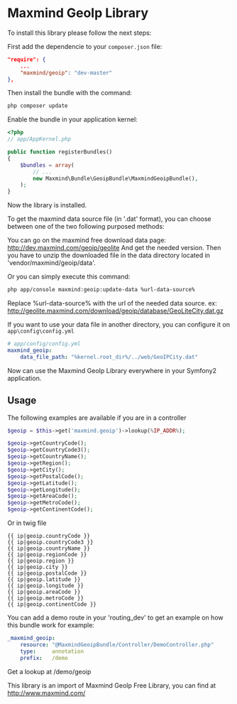 # Maxmind GeoIp Library #

To install this library please follow the next steps:

First add the dependencie to your `composer.json` file:

```json
"require": {
    ...
    "maxmind/geoip": "dev-master"
},
```

Then install the bundle with the command:

```sh
php composer update
```

Enable the bundle in your application kernel:

```php
<?php
// app/AppKernel.php

public function registerBundles()
{
    $bundles = array(
        // ...
        new Maxmind\Bundle\GeoipBundle\MaxmindGeoipBundle(),
    );
}
```

Now the library is installed.

To get the maxmind data source file (in '.dat' format), you can choose between 
one of the two following purposed methods:

You can go on the maxmind free download data page:
http://dev.maxmind.com/geoip/geolite
And get the needed version. Then you have to unzip the downloaded file in the data
directory located in 'vendor/maxmind/geoip/data'.

Or you can simply execute this command:

```sh
php app/console maxmind:geoip:update-data %url-data-source%
```

Replace %url-data-source% with the url of the needed data source.
ex: http://geolite.maxmind.com/download/geoip/database/GeoLiteCity.dat.gz

If you want to use your data file in another directory, you can configure it on `app\config\config.yml`

```yaml
# app/config/config.yml
maxmind_geoip:
	data_file_path: "%kernel.root_dir%/../web/GeoIPCity.dat"
```

Now can use the Maxmind GeoIp Library everywhere in your Symfony2 application.

Usage
-----

The following examples are available if you are in a controller

```php
$geoip = $this->get('maxmind.geoip')->lookup(%IP_ADDR%);

$geoip->getCountryCode();
$geoip->getCountryCode3();
$geoip->getCountryName();
$geoip->getRegion();
$geoip->getCity();
$geoip->getPostalCode();
$geoip->getLatitude();
$geoip->getLongitude();
$geoip->getAreaCode();
$geoip->getMetroCode();
$geoip->getContinentCode();
```

Or in twig file

```twig
{{ ip|geoip.countryCode }}
{{ ip|geoip.countryCode3 }}
{{ ip|geoip.countryName }}
{{ ip|geoip.regionCode }}
{{ ip|geoip.region }}
{{ ip|geoip.city }}
{{ ip|geoip.postalCode }}
{{ ip|geoip.latitude }}
{{ ip|geoip.longitude }}
{{ ip|geoip.areaCode }}
{{ ip|geoip.metroCode }}
{{ ip|geoip.continentCode }}
```

You can add a demo route in your 'routing_dev' to get an example on how
this bundle work for example:

```yaml
_maxmind_geoip:
    resource: "@MaxmindGeoipBundle/Controller/DemoController.php"
    type:     annotation
    prefix:   /demo
```

Get a lookup at /demo/geoip

This library is an import of Maxmind GeoIp Free Library,
you can find at http://www.maxmind.com/
